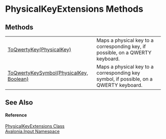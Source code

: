 # PhysicalKeyExtensions Methods




## Methods
<table>
<tr>
<td><a href="M_Avalonia_Input_PhysicalKeyExtensions_ToQwertyKey">ToQwertyKey(PhysicalKey)</a></td>
<td>Maps a physical key to a corresponding key, if possible, on a QWERTY keyboard.</td>
</tr>
<tr>
<td><a href="M_Avalonia_Input_PhysicalKeyExtensions_ToQwertyKeySymbol">ToQwertyKeySymbol(PhysicalKey, Boolean)</a></td>
<td>Maps a physical key to a corresponding key symbol, if possible, on a QWERTY keyboard.</td>
</tr>
</table>

## See Also


#### Reference
<a href="T_Avalonia_Input_PhysicalKeyExtensions">PhysicalKeyExtensions Class</a>  
<a href="N_Avalonia_Input">Avalonia.Input Namespace</a>  

